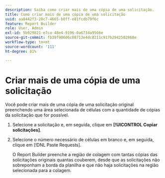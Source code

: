 ```yaml
---
description: Saiba como criar mais de uma cópia de uma solicitação.
title: Como criar mais de uma cópia de uma solicitação
uuid: aa8442f3-28c7-4665-b0ff-e81fcdb79f6c
feature: Report Builder
role: User, Admin
exl-id: 5b929821-e7ca-48e4-9196-0a6734a9566e
source-git-commit: fb39f906d6c08713e4dc8211c917b2942502868e
workflow-type: tm+mt
source-wordcount: '111'
ht-degree: 81%

---
```


# Criar mais de uma cópia de uma solicitação

Você pode criar mais de uma cópia de uma solicitação original preenchendo uma área selecionada de células com a quantidade de cópias da solicitação que for possível.

1. Selecione a solicitação e, em seguida, clique em **[!UICONTROL Copiar solicitações]**.
1. Selecione o número necessário de células em branco e, em seguida, clique em [!DNL Paste Requests].

   O Report Builder preenche a região de colagem com tantas cópias das solicitações originais quantas couberem, desde que as solicitações não sobreponham a borda da planilha e que não haja solicitações na região selecionada para a colagem.
